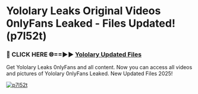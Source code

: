 # Yololary Leaks Original Videos 0nlyFans Leaked - Files Updated! (p7l52t)

<h3>🔴 CLICK HERE 🌐==►► <a href="https://mediafile.pages.dev?q=Yololary&ref=D4RT" rel="nofollow">Yololary Updated Files</a></h3>

Get Yololary Leaks 0nlyFans and all content. Now you can access all videos and pictures of Yololary 0nlyFans Leaked. New Updated Files 2025!

[![p7l52t](https://github.com/user-attachments/assets/8c521d6e-e6e3-4a75-9320-d58ab9d79d5b)](https://mediafile.pages.dev?q=Yololary&ref=D4RT)